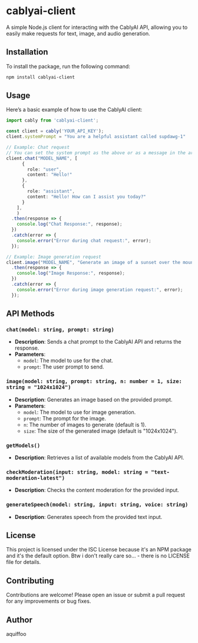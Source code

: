 # cablyai-client

A simple Node.js client for interacting with the CablyAI API, allowing you to easily make requests for text, image, and audio generation.

## Installation

To install the package, run the following command:

```bash
npm install cablyai-client
```

## Usage

Here’s a basic example of how to use the CablyAI client:

```typescript
import cably from 'cablyai-client';

const client = cably('YOUR_API_KEY');
client.systemPrompt = "You are a helpful assistant called supdawg-1"

// Example: Chat request
// You can set the system prompt as the above or as a message in the array.
client.chat("MODEL_NAME", [
      {
        role: "user",
        content: "Hello!"
      },
      {
        role: "assistant",
        content: "Hello! How can I assist you today?"
      }
    ],
    )
  .then(response => {
    console.log("Chat Response:", response);
  })
  .catch(error => {
    console.error("Error during chat request:", error);
  });

// Example: Image generation request
client.image("MODEL_NAME", "Generate an image of a sunset over the mountains.")
  .then(response => {
    console.log("Image Response:", response);
  })
  .catch(error => {
    console.error("Error during image generation request:", error);
  });
```

## API Methods

### `chat(model: string, prompt: string)`

- **Description**: Sends a chat prompt to the CablyAI API and returns the response.
- **Parameters**:
  - `model`: The model to use for the chat.
  - `prompt`: The user prompt to send.

### `image(model: string, prompt: string, n: number = 1, size: string = "1024x1024")`

- **Description**: Generates an image based on the provided prompt.
- **Parameters**:
  - `model`: The model to use for image generation.
  - `prompt`: The prompt for the image.
  - `n`: The number of images to generate (default is 1).
  - `size`: The size of the generated image (default is "1024x1024").

### `getModels()`

- **Description**: Retrieves a list of available models from the CablyAI API.

### `checkModeration(input: string, model: string = "text-moderation-latest")`

- **Description**: Checks the content moderation for the provided input.

### `generateSpeech(model: string, input: string, voice: string)`

- **Description**: Generates speech from the provided text input.

## License

This project is licensed under the ISC License because it's an NPM package and it's the default option. Btw i don't really care so... - there is no LICENSE file for details.

## Contributing

Contributions are welcome! Please open an issue or submit a pull request for any improvements or bug fixes.

## Author
aquiffoo
